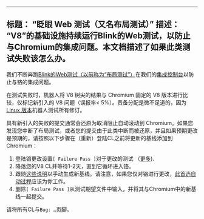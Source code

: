 ***

## 标题： “眨眼 Web 测试（又名布局测试）”&#xA;描述： “V8”的基础设施持续运行Blink的Web测试，以防止与Chromium的集成问题。本文档描述了如果此类测试失败该怎么办。

我们不断奔跑[Blink的Web测试（以前称为“布局测试”）](https://chromium.googlesource.com/chromium/src/+/master/docs/testing/web_tests.md)在我们的[集成控制台](https://ci.chromium.org/p/v8/g/integration/console)以防止与铬的集成问题。

在测试失败时，机器人将 V8 树尖的结果与 Chromium 固定的 V8 版本进行比较，仅标记新引入的 V8 问题（误报率< 5%）。责备分配是微不足道的，因为[Linux 版本](https://ci.chromium.org/p/v8/builders/luci.v8.ci/V8%20Blink%20Linux)机器人测试所有修订。

具有新引入的失败的提交通常会还原为取消阻止自动滚动到 Chromium。如果您发现您中断了布局测试，或者您的提交由于此类中断而被还原，并且如果预期更改是预期的，请按照以下步骤在（重新）登陆CL之前将更新的基线添加到Chromium：

1.  登陆铬更改设置`[ Failure Pass ]`对于更改的测试 （[更多](https://chromium.googlesource.com/chromium/src/+/master/docs/testing/web_test_expectations.md#updating-the-expectations-files)).
2.  降落您的V8 CL并等待1-2天，直到它循环进入铬。
3.  跟随[这些说明](https://chromium.googlesource.com/chromium/src/+/master/docs/testing/web_tests.md#Rebaselining-Web-Tests)以手动生成新基线。请注意，如果您仅对铬进行更改，[此首选自动过程](https://chromium.googlesource.com/chromium/src/+/master/docs/testing/web_test_expectations.md#how-to-rebaseline)应该为你工作。
4.  删除`[ Failure Pass ]`从测试期望文件中输入，并将其与Chromium中的新基线一起提交。

请将所有CL与`Bug: …`页脚。
